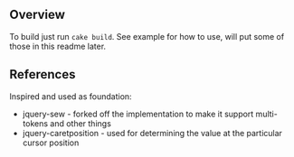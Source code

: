 



## Overview ##

To build just run `cake build`. See example for how to use, will put some of those in this readme later.

## References ##

Inspired and used as foundation:
* jquery-sew - forked off the implementation to make it support multi-tokens and other things
* jquery-caretposition - used for determining the value at the particular cursor position

